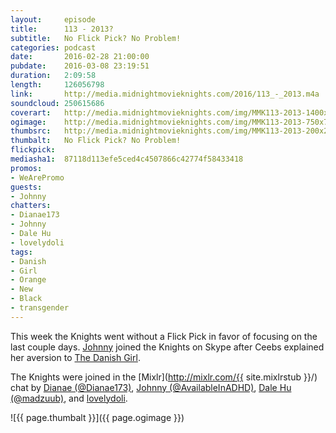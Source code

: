 ```yaml
---
layout:     episode
title:      113 - 2013?
subtitle:   No Flick Pick? No Problem!
categories: podcast
date:       2016-02-28 21:00:00
pubdate:    2016-03-08 23:19:51
duration:   2:09:58
length:     126056798
link:       http://media.midnightmovieknights.com/2016/113_-_2013.m4a
soundcloud: 250615686
coverart:   http://media.midnightmovieknights.com/img/MMK113-2013-1400x1400.png
ogimage:    http://media.midnightmovieknights.com/img/MMK113-2013-750x750.png
thumbsrc:   http://media.midnightmovieknights.com/img/MMK113-2013-200x200.png
thumbalt:   No Flick Pick? No Problem!
flickpick:  
mediasha1:  87118d113efe5ced4c4507866c42774f58433418
promos:
- WeArePromo
guests:
- Johnny
chatters:
- Dianae173
- Johnny
- Dale Hu
- lovelydoli
tags:
- Danish
- Girl
- Orange
- New
- Black
- transgender
---
```

This week the Knights went without a Flick Pick in favor of focusing on the last couple days. [Johnny](https://twitter.com/AvailableInADHD) joined the Knights on Skype after Ceebs explained her aversion to [The Danish Girl](http://www.imdb.com/title/tt0810819/).

The Knights were joined in the [Mixlr](http://mixlr.com/{{ site.mixlrstub }}/) chat by [Dianae (@Dianae173)](https://twitter.com/Dianae173), [Johnny (@AvailableInADHD)](https://twitter.com/AvailableInADHD), [Dale Hu (@madzuub)](https://twitter.com/madzuub), and [lovelydoli](https://mixlr.com/lovelydoli).

![{{ page.thumbalt }}]({{ page.ogimage }})